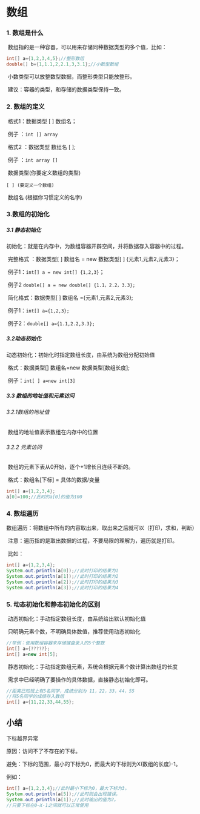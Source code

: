 # 数组

### 1. 数组是什么

​	数组指的是一种容器，可以用来存储同种数据类型的多个值，比如：

```java
int[] a={1,2,3,4,5};//整形数组
double[] b={1,1.1,2,2.1,3,3.1};//小数型数组
```

​	小数类型可以放整数型数据，而整形类型只能放整形。

​		建议：容器的类型，和存储的数据类型保持一致。

### 2. 数组的定义

​	格式1：数据类型 [ ] 数组名；

​			例子 ：`int [] array`

​	格式2 ：数据类型 数组名 [ ];

​			例子 ：`int array []`

​	数据类型(你要定义数组的类型)

 	[ ] (要定义一个数组)

​	数组名  (根据你习惯定义的名字)

###  3.数组的初始化

##### 3.1 静态初始化

初始化：就是在内存中，为数组容器开辟空间，并将数据存入容器中的过程。

​	完整格式 ：数据类型[ ] 数组名 = new 数据类型[ ] {元素1,元素2,元素3}；

​		例子1：`int[] a = new int[] {1,2,3}`；

​		例子2    `double[] a = new double[] {1.1，2.2，3.3};`

​	简化格式：数据类型[ ] 数组名 ={元素1,元素2,元素3};

​		例子1：`int[] a={1,2,3};`

​		例子2：`double[] a={1.1,2.2,3.3};`

##### 3.2动态初始化

动态初始化：初始化时指定数组长度，由系统为数组分配初始值

​	格式：数据类型[] 数组名=new 数据类型[数组长度];

​	例子：`int[ ] a=new int[3]`



##### 3.3 数组的地址值和元素访问

###### 		3.2.1数组的地址值

​			数组的地址值表示数组在内存中的位置

###### 		3.2.2 元素访问

​			数组的元素下表从0开始，逐个+1增长且连续不断的。

​					格式：数组名[下标] = 具体的数据/变量	

```java
int[] a={1,2,3,4};
a[0]=100;//此时的a[0]的值为100
```

### 4. 数组遍历

​	数组遍历：将数组中所有的内容取出来，取出来之后就可以（打印，求和，判断）

​	注意：遍历指的是取出数据的过程，不要局限的理解为，遍历就是打印。

​	比如：

```java
int[] a={1,2,3,4};
System.out.println(a[0]);//此时打印的结果为1
System.out.println(a[1]);//此时打印的结果为2
System.out.println(a[2]);//此时打印的结果为3
System.out.println(a[3]);//此时打印的结果为4
```

### 5. 动态初始化和静态初始化的区别

​	动态初始化：手动指定数组长度，由系统给出默认初始化值

​		只明确元素个数，不明确具体数值，推荐使用动态初始化

```java
//举例：使用数组容器来存储键盘录入的5个整数
int[] a={?????};
int[] a=new int[5];
```

​	静态初始化：手动指定数组元素，系统会根据元素个数计算出数组的长度

​		需求中已经明确了要操作的具体数据，直接静态初始化即可。

```java
//距离已知班上有5名同学，成绩分别为 11，22，33，44，55
//将5名同学的成绩存入数组
int[] a={11,22,33,44,55};
```

## 小结

下标越界异常

原因：访问不了不存在的下标。

避免：下标的范围，最小的下标为0，而最大的下标则为X(数组的长度)-1。

例如：

```java
int[] a={1,2,3,4};//此时最小下标为0，最大下标为3。
System.out.println(a[5]);//此时则会出现错误。
System.out.println(a[1]);//此时输出的值为2。
//只要下标在0~X-1之间就可以正常使用
```

